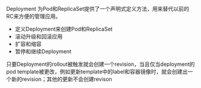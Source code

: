 Deployment 为Pod和ReplicaSet提供了一个声明式定义方法，用来替代以前的RC来方便的管理应用。
- 定义Deployment来创建Pod和ReplicaSet
- 滚动升级和回滚应用
- 扩容和缩容
- 暂停和继续Deployment

只要Deployment的rollout被触发就会创建一个revision，当且仅当deployment的pod template被更改，例如更新template中的label和容器镜像时，就会创建出一个新的revision；其他的更新不会创建revison

